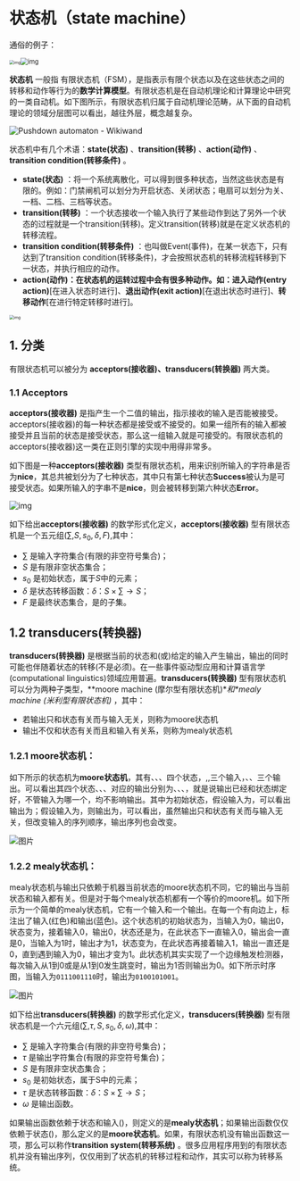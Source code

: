 # 状态机（state machine）

通俗的例子：

<img src="状态机.assets/v2-decfbc57465b4fac59c52b14c9fe0298_1440w.webp" alt="img" style="zoom: 50%;" /><img src="状态机.assets/v2-0021f69d93b3213b0e7325fd29430a7f_1440w.webp" alt="img" style="zoom: 80%;" />





**状态机** 一般指 有限状态机（FSM），是指表示有限个状态以及在这些状态之间的转移和动作等行为的**数学计算模型**。有限状态机是在自动机理论和计算理论中研究的一类自动机。如下图所示，有限状态机归属于自动机理论范畴，从下面的自动机理论的领域分层图可以看出，越往外层，概念越复杂。

![Pushdown automaton - Wikiwand](状态机.assets/640px-Automata_theory.svg.png)

状态机中有几个术语：**state(状态)** 、**transition(转移)** 、**action(动作)** 、**transition condition(转移条件)** 。

- **state(状态)** ：将一个系统离散化，可以得到很多种状态，当然这些状态是有限的。例如：门禁闸机可以划分为开启状态、关闭状态；电扇可以划分为关、一档、二档、三档等状态。
- **transition(转移)** ：一个状态接收一个输入执行了某些动作到达了另外一个状态的过程就是一个transition(转移)。定义transition(转移)就是在定义状态机的转移流程。
- **transition condition(转移条件)** ：也叫做Event(事件)，在某一状态下，只有达到了transition condition(转移条件)，才会按照状态机的转移流程转移到下一状态，并执行相应的动作。
- **action(动作)：在状态机的运转过程中会有很多种动作。如：进入动作(entry action)**[在进入状态时进行]、**退出动作(exit action)**[在退出状态时进行]、**转移动作**[在进行特定转移时进行]。

<img src="状态机.assets/v2-b2bace7548bf970ac0b8f06ec788d2b4_720w.webp" alt="img" style="zoom:50%;" />

## 1.   分类

有限状态机可以被分为 **acceptors(接收器)、transducers(转换器)** 两大类。

### 1.1   Acceptors

**acceptors(接收器)** 是指产生一个二值的输出，指示接收的输入是否能被接受。acceptors(接收器)的每一种状态都是接受或不接受的。如果一组所有的输入都被接受并且当前的状态是接受状态，那么这一组输入就是可接受的。有限状态机的acceptors(接收器)这一类在正则引擎的实现中用得非常多。

如下图是一种**acceptors(接收器)** 类型有限状态机，用来识别所输入的字符串是否为**nice**，其总共被划分为了七种状态，其中只有第七种状态**Success**被认为是可接受状态。如果所输入的字串不是**nice**，则会被转移到第六种状态**Error**。

![img](状态机.assets/v2-f45f8acebdec2357bb073653b6158cb5_1440w.webp)

如下给出**acceptors(接收器)** 的数学形式化定义，**acceptors(接收器)** 型有限状态机是一个五元组$(\sum, S, s_0, \delta,F)$,其中：

- $\sum$   是输入字符集合(有限的非空符号集合)；
- $S$     是有限非空状态集合；
- $s_0$    是初始状态，属于$S$中的元素；
- $\delta$      是状态转移函数：$\delta$：$S\times \sum \rightarrow S$；
- $F$     是最终状态集合，是的子集。





## 1.2 transducers(转换器)

**transducers(转换器)** 是根据当前的状态和(或)给定的输入产生输出，输出的同时可能也伴随着状态的转移(不是必须)。在一些事件驱动型应用和计算语言学(computational linguistics)领域应用普遍。**transducers(转换器)** 型有限状态机可以分为两种子类型，**moore machine (摩尔型有限状态机)\**和\**mealy machine (米利型有限状态机)** ，其中：

- 若输出只和状态有关而与输入无关，则称为moore状态机
- 输出不仅和状态有关而且和输入有关系，则称为mealy状态机

### 1.2.1 moore状态机：

如下所示的状态机为**moore状态机**，其有、、、四个状态，,,三个输入，、、三个输出。可以看出其四个状态、、、对应的输出分别为、、、，就是说输出已经和状态绑定好，不管输入为哪一个，均不影响输出。其中为初始状态，假设输入为，可以看出输出为；假设输入为，则输出为，可以看出，虽然输出只和状态有关而与输入无关，但改变输入的序列顺序，输出序列也会改变。

![图片](状态机.assets/640-1695779942662-50.png)

### 1.2.2 mealy状态机：

mealy状态机与输出只依赖于机器当前状态的moore状态机不同，它的输出与当前状态和输入都有关。但是对于每个mealy状态机都有一个等价的moore机。如下所示为一个简单的mealy状态机，它有一个输入和一个输出。在每一个有向边上，标注出了输入(红色)和输出(蓝色)。这个状态机的初始状态为，当输入为0，输出0，状态变为，接着输入0，输出0，状态还是为，在此状态下一直输入0，输出会一直是0，当输入为1时，输出才为1，状态变为，在此状态再接着输入1，输出一直还是0，直到遇到输入为0，输出才变为1。此状态机其实实现了一个边缘触发检测器，每次输入从1到0或是从1到0发生跳变时，输出为1否则输出为0。如下所示时序图，当输入为`0111001110`时，输出为`0100101001`。

![图片](状态机.assets/640-1695779942663-51.png)

如下给出**transducers(转换器)** 的数学形式化定义，**transducers(转换器)** 型有限状态机是一个六元组$(\sum,\tau , S, s_0,\delta,\omega)$,其中：

- $\sum$   是输入字符集合(有限的非空符号集合)；
- $\tau$      是输出字符集合(有限的非空符号集合)；
- $S$     是有限非空状态集合；
- $s_0$    是初始状态，属于S中的元素；
- $\tau$      是状态转移函数：$\delta$：$S\times \sum \rightarrow S$；
- $\omega$     是输出函数。

如果输出函数依赖于状态和输入()，则定义的是**mealy状态机**；如果输出函数仅仅依赖于状态()，那么定义的是**moore状态机**。如果，有限状态机没有输出函数这一项，那么可以称作**transition system(转移系统)** 。很多应用程序用到的有限状态机并没有输出序列，仅仅用到了状态机的转移过程和动作，其实可以称为转移系统。
